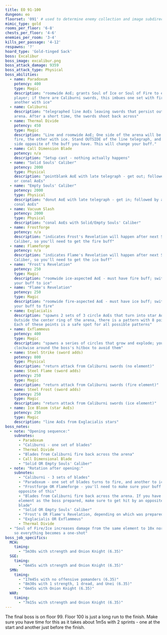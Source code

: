```yaml
---
title: EO 91-100
dungeon: eo
floorset: '091' # used to determine enemy collection and image subdirectory
mimic_type: gold
rooms_per_floor: '6-8'
chests_per_floor: '4-6'
enemies_per_room: '3-4'
kills_per_passage: '4-12'
respawns: '?'
hoard_type: 'Gold-tinged Sack'
boss: Excalibur
boss_image: excalibur.png
boss_attack_damage: 9359
boss_attack_type: Physical
boss_abilities:
  - name: Paradoxum
    potency: 400
    type: Magic
    description: "roomwide AoE; grants Soul of Ice or Soul of Fire to each
    player; if there are Caliburni swords, this imbues one set with fire, and
    another with ice"
  - name: Caliburni
    description: "telegraphed line AoEs leaving swords that persist outside the
    arena. After a short time, the swords shoot back across"
  - name: Thermal Divide
    potency: 450
    type: Magic
    description: "Line and roomwide AoE; One side of the arena will be hit with
    fire, the other with ice. Stand OUTSIDE of the line telegraph, and on the
    side opposite of the buff you have. This will change your buff."
  - name: Call Dimension Blade
    potency: n/a
    description: "Setup cast - nothing actually happens"
  - name: "Solid Souls' Caliber"
    potency: 2000
    type: Physical
    description: "pointblank AoE with late telegraph - get out; followed by arc
    or conal AoEs"
  - name: "Empty Souls' Caliber"
    potency: 2000
    type: Physical
    description: "donut AoE with late telegraph - get in; followed by arc or
    conal AoEs"
  - name: Vacuum Slash
    potency: 2000
    type: Physical
    description: "conal AoEs with Solid/Empty Souls' Caliber"
  - name: Frostforge
    potency: n/a
    description: "indicates Frost's Revelation will happen after next Souls'
    Caliber, so you'll need to get the fire buff"
  - name: Flameforge
    potency: n/a
    description: "indicates Flame's Revelation will happen after next Souls'
    Caliber, so you'll need to get the ice buff"
  - name: "Frost's Revelation"
    potency: 250
    type: Magic
    description: "roomwide ice-aspected AoE - must have fire buff; switches
    your buff to ice"
  - name: "Flame's Revelation"
    potency: 250
    type: Magic
    description: "roomwide fire-aspected AoE - must have ice buff; switches
    your buff to fire"
  - name: Exglacialis
    description: "spawns 2 sets of 3 circle AoEs that turn into star AoEs.
    Outside the center ring of the arena, there is a pattern with 8 points.
    Each of these points is a safe spot for all possible patterns"
  - name: Exflammeus
    potency: 400
    type: Magic
    description: "spawns a series of circles that grow and explode; you can run
    clockwise around the boss's hitbox to avoid them"
  - name: Steel Strike (sword adds)
    potency: 800
    type: Physical
    description: "return attack from Caliburni swords (no element)"
  - name: Steel Flame (sword adds)
    potency: 250
    type: Magic
    description: "return attack from Caliburni swords (fire element)"
  - name: Steel Frost (sword adds)
    potency: 250
    type: Magic
    description: "return attack from Caliburni swords (ice element)"
  - name: Ice Bloom (star AoEs)
    potency: 250
    type: Magic
    description: "line AoEs from Exglacialis stars"
boss_notes:
  - note: "Opening sequence:"
    subnotes:
      - Paradoxum
      - "Caliburni - one set of blades"
      - Thermal Divide
      - "Blades from Caliburni fire back across the arena"
      - Call Dimensional Blade
      - "Solid OR Empty Souls' Caliber"
  - note: "Rotation after opening:"
    subnotes:
      - "Caliburni - 3 sets of blades"
      - "Paradoxum - one set of blades turns to fire, and another to ice"
      - "Frostforge OR Flameforge - you'll need to make sure your buff is
      opposite of this"
      - "Blades from Caliburni fire back across the arena. If you have the same
      element as the boss prepared, make sure to get hit by an opposite element
      blade"
      - "Solid OR Empty Souls' Caliber"
      - "Frost's OR Flame's Revelation, depending on which was prepared"
      - "Exglacialis OR Exflammeus"
      - Thermal Divide
  - "Soul of Fire/Ice increases damage from the same element to 10x normal,
    so everything becomes a one-shot"
boss_job_specifics:
  MCH:
    timing:
      - "5m30s with strength and Onion Knight (6.35)"
  SGE:
    timing:
      - "6m45s with strength and Onion Knight (6.35)"
  SMN:
    timing:
      - "17m45s with no offensive pomanders (6.35)"
      - "8m30s with 1 strength, 1 dread, and Unei (6.35)"
      - "6m45s with Onion Knight (6.35)"
  WAR:
    timing:
      - "7m15s with strength and Onion Knight (6.35)"
---
```


The final boss is on floor 99. Floor 100 is just a long run to the finish. Make
sure you have time for this as it takes about 1m5s with 2 sprints - one at the
start and another just before the finish.
